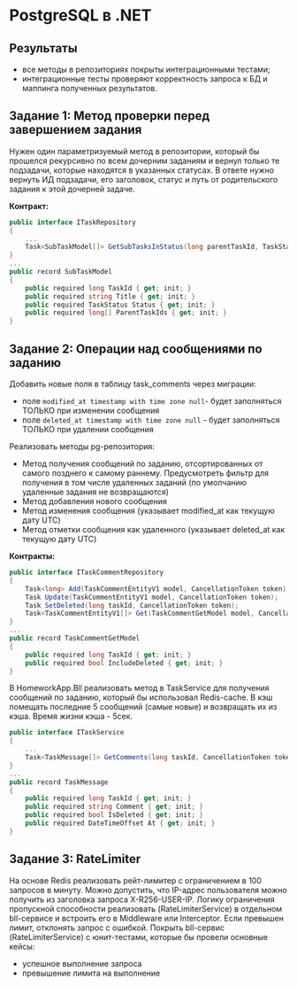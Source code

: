 # PostgreSQL в .NET

## Результаты
- все методы в репозиториях покрыты интеграционными тестами;
- интеграционные тесты проверяют корректность запроса к БД и маппинга полученных результатов.

## Задание 1: Метод проверки перед завершением задания
Нужен один параметризуемый метод в репозитории, который бы прошелся рекурсивно по всем дочерним заданиям и вернул  только те подзадачи, которые находятся в указанных статусах. В ответе нужно вернуть ИД подзадачи, его заголовок, статус и путь от родительского задания к этой дочерней задаче. 

**Контракт:**
```csharp
public interface ITaskRepository
{
    ...
    Task<SubTaskModel[]> GetSubTasksInStatus(long parentTaskId, TaskStatus[] statuses, CancellationToken token);
}
...
public record SubTaskModel
{
    public required long TaskId { get; init; }
    public required string Title { get; init; }
    public required TaskStatus Status { get; init; }
    public required long[] ParentTaskIds { get; init; }
}
```

## Задание 2: Операции над сообщениями по заданию
Добавить новые поля в таблицу task_comments через миграции:
- поле `modified_at timestamp with time zone null`-  будет заполняться ТОЛЬКО при изменении сообщения
- поле `deleted_at timestamp with time zone null` - будет заполняться ТОЛЬКО при удалении сообщения

Реализовать методы pg-репозитория:

- Метод получения сообщений по заданию, отсортированных от самого позднего к самому раннему. Предусмотреть фильтр для получения в том числе удаленных заданий (по умолчанию удаленные задания не возвращаются)
- Метод добавления нового сообщения
- Метод изменения сообщения (указывает modified_at как текущую дату UTC)
- Метод отметки сообщения как удаленного (указывает deleted_at как текущую дату UTC)

**Контракты:**
```csharp
public interface ITaskCommentRepository
{
    Task<long> Add(TaskCommentEntityV1 model, CancellationToken token);
    Task Update(TaskCommentEntityV1 model, CancellationToken token);
    Task SetDeleted(long taskId, CancellationToken token);
    Task<TaskCommentEntityV1[]> Get(TaskCommentGetModel model, CancellationToken token);
}
...
public record TaskCommentGetModel
{
    public required long TaskId { get; init; }
    public required bool IncludeDeleted { get; init; }
}
```

В HomeworkApp.Bll реализовать метод в TaskService для получения сообщений по заданию, который бы использовал Redis-cache. В кэш помещать последние 5 сообщений (самые новые) и возвращать их из кэша. Время жизни кэша - 5сек.

```csharp
public interface ITaskService
{
    ...
    Task<TaskMessage[]> GetComments(long taskId, CancellationToken token);
}
...
public record TaskMessage
{
    public required long TaskId { get; init; }
    public required string Comment { get; init; }
    public required bool IsDeleted { get; init; }
    public required DateTimeOffset At { get; init; }
}
```

## Задание 3: RateLimiter
На основе Redis реализовать рейт-лимитер с ограничением в 100 запросов в минуту. Можно допустить, что IP-адрес пользователя можно получить из заголовка запроса X-R256-USER-IP.
Логику ограничения пропускной способности реализовать (RateLimiterService) в отдельном bll-сервисе и встроить его в Middleware или Interceptor. Если превышен лимит, отклонять запрос с ошибкой.
Покрыть bll-сервис (RateLimiterService) с  юнит-тестами, которые бы провели основные кейсы:
- успешное выполнение запроса
- превышение лимита на выполнение
